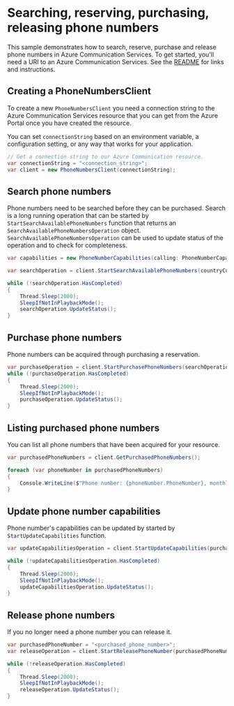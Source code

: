 # Searching, reserving, purchasing, releasing phone numbers

This sample demonstrates how to search, reserve, purchase and release phone numbers in Azure Communication Services.
To get started, you'll need a URI to an Azure Communication Services. See the [README](https://github.com/Azure/azure-sdk-for-net/blob/main/sdk/communication/Azure.Communication.PhoneNumbers/README.md) for links and instructions.

## Creating a PhoneNumbersClient

To create a new `PhoneNumbersClient` you need a connection string to the Azure Communication Services resource that you can get from the Azure Portal once you have created the resource.

You can set `connectionString` based on an environment variable, a configuration setting, or any way that works for your application.

```C# Snippet:CreatePhoneNumbersClient
// Get a connection string to our Azure Communication resource.
var connectionString = "<connection_string>";
var client = new PhoneNumbersClient(connectionString);
```

## Search phone numbers

Phone numbers need to be searched before they can be purchased. Search is a long running operation that can be started by `StartSearchAvailablePhoneNumbers` function that returns an `SearchAvailablePhoneNumbersOperation` object. `SearchAvailablePhoneNumbersOperation` can be used to update status of the operation and to check for completeness.

```C# Snippet:SearchPhoneNumbers
var capabilities = new PhoneNumberCapabilities(calling: PhoneNumberCapabilityType.None, sms: PhoneNumberCapabilityType.Outbound);

var searchOperation = client.StartSearchAvailablePhoneNumbers(countryCode, PhoneNumberType.TollFree, PhoneNumberAssignmentType.Application, capabilities);

while (!searchOperation.HasCompleted)
{
    Thread.Sleep(2000);
    SleepIfNotInPlaybackMode();
    searchOperation.UpdateStatus();
}
```

## Purchase phone numbers

Phone numbers can be acquired through purchasing a reservation.

```C# Snippet:StartPurchaseSearch
var purchaseOperation = client.StartPurchasePhoneNumbers(searchOperation.Value.SearchId);
while (!purchaseOperation.HasCompleted)
{
    Thread.Sleep(2000);
    SleepIfNotInPlaybackMode();
    purchaseOperation.UpdateStatus();
}
```

## Listing purchased phone numbers

You can list all phone numbers that have been acquired for your resource.

```C# Snippet:GetPurchasedPhoneNumbers
var purchasedPhoneNumbers = client.GetPurchasedPhoneNumbers();

foreach (var phoneNumber in purchasedPhoneNumbers)
{
    Console.WriteLine($"Phone number: {phoneNumber.PhoneNumber}, monthly cost: {phoneNumber.Cost}");
}
```

## Update phone number capabilities

Phone number's capabilities can be updated by started by `StartUpdateCapabilities` function.

```C# Snippet:UpdateCapabilitiesNumbers
var updateCapabilitiesOperation = client.StartUpdateCapabilities(purchasedPhoneNumber, calling: PhoneNumberCapabilityType.Outbound, sms: PhoneNumberCapabilityType.InboundOutbound);

while (!updateCapabilitiesOperation.HasCompleted)
{
    Thread.Sleep(2000);
    SleepIfNotInPlaybackMode();
    updateCapabilitiesOperation.UpdateStatus();
}
```

## Release phone numbers

If you no longer need a phone number you can release it.

```C# Snippet:ReleasePhoneNumbers
var purchasedPhoneNumber = "<purchased_phone_number>";
var releaseOperation = client.StartReleasePhoneNumber(purchasedPhoneNumber);

while (!releaseOperation.HasCompleted)
{
    Thread.Sleep(2000);
    SleepIfNotInPlaybackMode();
    releaseOperation.UpdateStatus();
}
```

